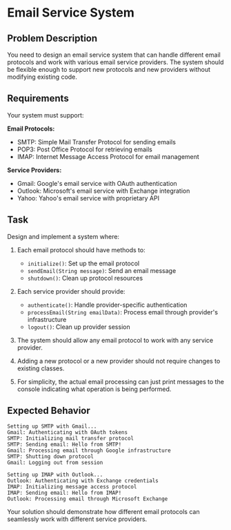 # Email Service System

## Problem Description

You need to design an email service system that can handle different email protocols and work with various email service providers. The system should be flexible enough to support new protocols and new providers without modifying existing code.

## Requirements

Your system must support:

**Email Protocols:**
- SMTP: Simple Mail Transfer Protocol for sending emails
- POP3: Post Office Protocol for retrieving emails
- IMAP: Internet Message Access Protocol for email management

**Service Providers:**
- Gmail: Google's email service with OAuth authentication
- Outlook: Microsoft's email service with Exchange integration
- Yahoo: Yahoo's email service with proprietary API

## Task

Design and implement a system where:

1. Each email protocol should have methods to:
   - `initialize()`: Set up the email protocol
   - `sendEmail(String message)`: Send an email message
   - `shutdown()`: Clean up protocol resources

2. Each service provider should provide:
   - `authenticate()`: Handle provider-specific authentication
   - `processEmail(String emailData)`: Process email through provider's infrastructure
   - `logout()`: Clean up provider session

3. The system should allow any email protocol to work with any service provider.

4. Adding a new protocol or a new provider should not require changes to existing classes.

5. For simplicity, the actual email processing can just print messages to the console indicating what operation is being performed.

## Expected Behavior

```
Setting up SMTP with Gmail...
Gmail: Authenticating with OAuth tokens
SMTP: Initializing mail transfer protocol
SMTP: Sending email: Hello from SMTP!
Gmail: Processing email through Google infrastructure
SMTP: Shutting down protocol
Gmail: Logging out from session

Setting up IMAP with Outlook...
Outlook: Authenticating with Exchange credentials
IMAP: Initializing message access protocol
IMAP: Sending email: Hello from IMAP!
Outlook: Processing email through Microsoft Exchange
```

Your solution should demonstrate how different email protocols can seamlessly work with different service providers.
